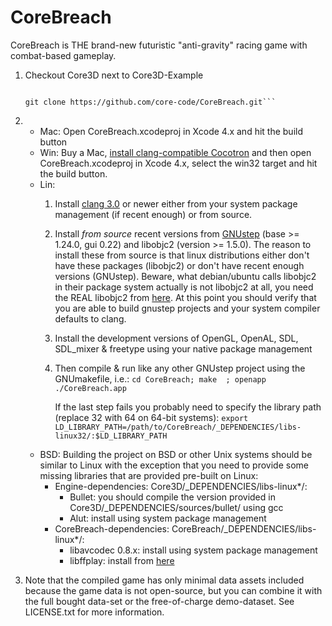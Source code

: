 CoreBreach
==========

CoreBreach is THE brand-new futuristic "anti-gravity" racing game with combat-based gameplay.


1. Checkout Core3D next to Core3D-Example
	
	```git clone https://github.com/core-code/Core3D.git
	
	git clone https://github.com/core-code/CoreBreach.git```
2. 
	* Mac: Open CoreBreach.xcodeproj in Xcode 4.x and hit the build button
	* Win: Buy a Mac, [install clang-compatible Cocotron](http://code.google.com/r/glennganz-cocotron1-clang/) and then open CoreBreach.xcodeproj in Xcode 4.x, select the win32 target and hit the build button.
	* Lin:
		1. Install [clang 3.0](http://clang.llvm.org) or newer either from your system package management (if recent enough) or from source.
		2. Install *from source* recent versions from [GNUstep](http://www.gnustep.org/) (base >= 1.24.0, gui 0.22) and libobjc2 (version >= 1.5.0). The reason to install these from source is that linux distributions either don't have these packages (libobjc2) or don't have recent enough versions (GNUstep). Beware, what debian/ubuntu calls libobjc2 in their package system actually is not libobjc2 at all, you need the REAL libobjc2 from [here](http://download.gna.org/gnustep/).  At this point you should verify that you are able to build gnustep projects and your system compiler defaults to clang.
		3. Install the development versions of OpenGL, OpenAL, SDL, SDL_mixer & freetype using your native package management	
		4. Then compile & run like any other GNUstep project using the GNUmakefile, i.e.:
			```cd CoreBreach; make	; openapp ./CoreBreach.app```
			
			If the last step fails you probably need to specify the library path (replace 32 with 64 on 64-bit systems):
			```export LD_LIBRARY_PATH=/path/to/CoreBreach/_DEPENDENCIES/libs-linux32/:$LD_LIBRARY_PATH```
	* BSD:
		Building the project on BSD or other Unix systems should be similar to Linux with the exception that you need to provide some missing libraries that are provided pre-built on Linux: 
		* Engine-dependencies: Core3D/_DEPENDENCIES/libs-linux*/:
			* Bullet: you should compile the version provided in Core3D/_DEPENDENCIES/sources/bullet/ using gcc 
			* Alut: install using system package management
		* CoreBreach-dependencies: CoreBreach/_DEPENDENCIES/libs-linux*/:
			* libavcodec 0.8.x: install using system package management
			* libffplay: install from [here](https://github.com/core-code/ffplaylib)
3. Note that the compiled game has only minimal data assets included because the game data is not open-source, but you can combine it with the full bought data-set or the free-of-charge demo-dataset. See LICENSE.txt for more information.



